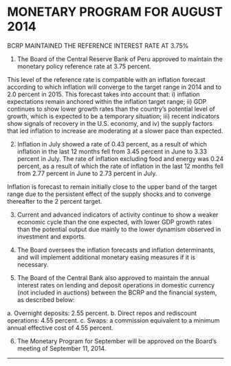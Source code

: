 # MONETARY PROGRAM FOR AUGUST 2014
 BCRP MAINTAINED THE REFERENCE INTEREST RATE AT 3.75%

1. The Board of the Central Reserve Bank of Peru approved to maintain the monetary policy
reference rate at 3.75 percent.

This level of the reference rate is compatible with an inflation forecast according to which
inflation will converge to the target range in 2014 and to 2.0 percent in 2015. This forecast
takes into account that: i) inflation expectations remain anchored within the inflation target
range; ii) GDP continues to show lower growth rates than the country’s potential level of
growth, which is expected to be a temporary situation; iii) recent indicators show signals of
recovery in the U.S. economy, and iv) the supply factors that led inflation to increase are
moderating at a slower pace than expected.

2. Inflation in July showed a rate of 0.43 percent, as a result of which inflation in the last 12
months fell from 3.45 percent in June to 3.33 percent in July. The rate of inflation excluding
food and energy was 0.24 percent, as a result of which the rate of inflation in the last 12
months fell from 2.77 percent in June to 2.73 percent in July.

Inflation is forecast to remain initially close to the upper band of the target range due to the
persistent effect of the supply shocks and to converge thereafter to the 2 percent target.

3. Current and advanced indicators of activity continue to show a weaker economic cycle than
the one expected, with lower GDP growth rates than the potential output due mainly to the
lower dynamism observed in investment and exports.

4. The Board oversees the inflation forecasts and inflation determinants, and will implement
additional monetary easing measures if it is necessary.

5. The Board of the Central Bank also approved to maintain the annual interest rates on lending
and deposit operations in domestic currency (not included in auctions) between the BCRP
and the financial system, as described below:

a. Overnight deposits: 2.55 percent.
b. Direct repos and rediscount operations: 4.55 percent.
c. Swaps: a commission equivalent to a minimum annual effective cost of 4.55 percent.

6. The Monetary Program for September will be approved on the Board’s meeting of
September 11, 2014.


-----

